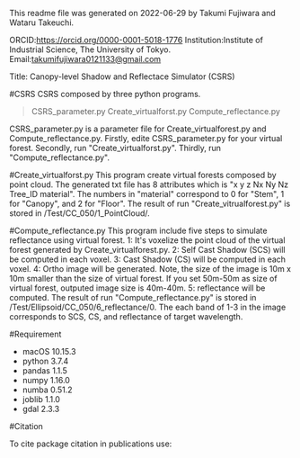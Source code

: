 This readme file was generated on 2022-06-29 by Takumi Fujiwara and Wataru Takeuchi.

ORCID:https://orcid.org/0000-0001-5018-1776
Institution:Institute of Industrial Science, The University of Tokyo.
Email:takumifujiwara0121133@gmail.com


Title: 
Canopy-level Shadow and Reflectace Simulator (CSRS)


#CSRS
CSRS composed by three python programs.
>CSRS_parameter.py
>Create_virtualforst.py
>Compute_reflectance.py

CSRS_parameter.py is a parameter file for Create_virtualforest.py and Compute_reflectance.py.
Firstly, edite CSRS_parameter.py for your virtual forest.
Secondly, run "Create_virtualforst.py".
Thirdly, run "Compute_reflectance.py".

#Create_virtualforst.py
This program create virtual forests composed by point cloud.
The generated txt file has 8 attributes which is "x y z Nx Ny Nz Tree_ID material".
The numbers in "material" correspond to 0 for "Stem", 1 for "Canopy", and 2 for "Floor".
The result of run "Create_vitrualforest.py" is stored in /Test/CC_050/1_PointCloud/.

#Compute_reflectance.py
This program include five steps to simulate reflectance using virtual forest.
1: It's voxelize the point cloud of the virtual forest generated by Create_virtualforest.py.
2: Self Cast Shadow (SCS) will be computed in each voxel.
3: Cast Shadow (CS) will be computed in each voxel.
4: Ortho image will be generated.
Note, the size of the image is 10m x 10m smaller than the size of virtual forest.
If you set 50m-50m as size of virtual forest, outputed image size is 40m-40m.
5: reflectance will be computed.
The result of run "Compute_reflectance.py" is stored in /Test/Ellipsoid/CC_050/6_reflectance/0.
The each band of 1-3 in the image corresponds to SCS, CS, and reflectance of target wavelength.

#Requirement
- macOS  10.15.3
- python 3.7.4
- pandas 1.1.5
- numpy  1.16.0
- numba  0.51.2
- joblib 1.1.0
- gdal   2.3.3

#Citation

To cite package citation in publications use:
 
